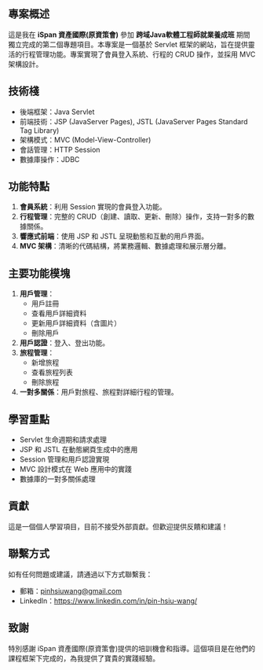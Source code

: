 ## 專案概述
這是我在 **iSpan 資產國際(原資策會)** 參加 **跨域Java軟體工程師就業養成班** 期間獨立完成的第二個專題項目。本專案是一個基於 Servlet 框架的網站，旨在提供靈活的行程管理功能。專案實現了會員登入系統、行程的 CRUD 操作，並採用 MVC 架構設計。

## 技術棧
- 後端框架：Java Servlet
- 前端技術：JSP (JavaServer Pages), JSTL (JavaServer Pages Standard Tag Library)
- 架構模式：MVC (Model-View-Controller)
- 會話管理：HTTP Session
- 數據庫操作：JDBC

## 功能特點
1. **會員系統**：利用 Session 實現的會員登入功能。
2. **行程管理**：完整的 CRUD（創建、讀取、更新、刪除）操作，支持一對多的數據關係。
3. **響應式前端**：使用 JSP 和 JSTL 呈現動態和互動的用戶界面。
4. **MVC 架構**：清晰的代碼結構，將業務邏輯、數據處理和展示層分離。

## 主要功能模塊
1. **用戶管理**：
   - 用戶註冊
   - 查看用戶詳細資料
   - 更新用戶詳細資料（含圖片）
   - 刪除用戶
2. **用戶認證**：登入、登出功能。
3. **旅程管理**：
   - 新增旅程
   - 查看旅程列表
   - 刪除旅程
4. **一對多關係**：用戶對旅程、旅程對詳細行程的管理。

## 學習重點
- Servlet 生命週期和請求處理
- JSP 和 JSTL 在動態網頁生成中的應用
- Session 管理和用戶認證實現
- MVC 設計模式在 Web 應用中的實踐
- 數據庫的一對多關係處理

## 貢獻
這是一個個人學習項目，目前不接受外部貢獻。但歡迎提供反饋和建議！

## 聯繫方式
如有任何問題或建議，請通過以下方式聯繫我：
- 郵箱：pinhsiuwang@gmail.com
- LinkedIn：https://www.linkedin.com/in/pin-hsiu-wang/

## 致謝
特別感謝 iSpan 資產國際(原資策會)提供的培訓機會和指導。這個項目是在他們的課程框架下完成的，為我提供了寶貴的實踐經驗。
